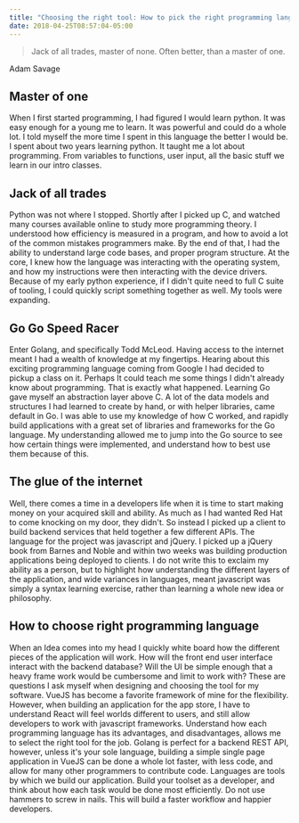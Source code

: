 ```yaml
---
title: "Choosing the right tool: How to pick the right programming language"
date: 2018-04-25T08:57:04-05:00
---
```


> Jack of all trades, master of none. Often better, than a master of one. 

Adam Savage 

## Master of one

When I first started programming, I had figured I would learn python. It was easy enough for a young me to learn. It was powerful and could do a whole lot. I told myself the more time I spent in this language the better I would be. I spent about two years learning python. It taught me a lot about programming. From variables to functions, user input, all the basic stuff we learn in our intro classes. 

## Jack of all trades

Python was not where I stopped. Shortly after I picked up C, and watched many courses available online to study more programming theory. I understood how efficiency is measured in a program, and how to avoid a lot of the common mistakes programmers make. By the end of that, I had the ability to understand large code bases, and proper program structure. At the core, I knew how the language was interacting with the operating system, and how my instructions were then interacting with the device drivers. Because of my early python experience, if I didn't quite need to full C suite of tooling, I could quickly script something together as well. My tools were expanding.

## Go Go Speed Racer

Enter Golang, and specifically Todd McLeod. Having access to the internet meant I had a wealth of knowledge at my fingertips. Hearing about this exciting programming language coming from Google I had decided to pickup a class on it. Perhaps It could teach me some things I didn't already know about programming. That is exactly what happened. Learning Go gave myself an abstraction layer above C. A lot of the data models and structures I had learned to create by hand, or with helper libraries, came default in Go. I was able to use my knowledge of how C worked, and rapidly build applications with a great set of libraries and frameworks for the Go language. My understanding allowed me to jump into the Go source to see how certain things were implemented, and understand how to best use them because of this.

## The glue of the internet

Well, there comes a time in a developers life when it is time to start making money on your acquired skill and ability. As much as I had wanted Red Hat to come knocking on my door, they didn't. So instead I picked up a client to build backend services that held together a few different APIs. The language for the project was javascript and jQuery. I picked up a jQuery book from Barnes and Noble and within two weeks was building production applications being deployed to clients. I do not write this to exclaim my ability as a person, but to highlight how understanding the different layers of the application, and wide variances in languages, meant javascript was simply a syntax learning exercise, rather than learning a whole new idea or philosophy. 

## How to choose right programming language

When an Idea comes into my head I quickly white board how the different pieces of the application will work. How will the front end user interface interact with the backend database? Will the UI be simple enough that a heavy frame work would be cumbersome and limit to work with? These are questions I ask myself when designing and choosing the tool for my software. VueJS has become a favorite framework of mine for the flexibility. However, when building an application for the app store, I have to understand React will feel worlds different to users, and still allow developers to work with javascript frameworks. Understand how each programming language has its advantages, and disadvantages, allows me to select the right tool for the job. Golang is perfect for a backend REST API, however, unless it's your sole language, building a simple single page application in VueJS can be done a whole lot faster, with less code, and allow for many other programmers to contribute code. Languages are tools by which we build our application. Build your toolset as a developer, and think about how each task would be done most efficiently. Do not use hammers to screw in nails. This will build a faster workflow and happier developers.
